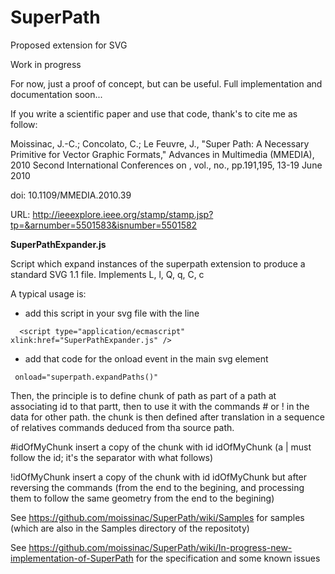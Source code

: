 SuperPath
=========

Proposed extension for SVG

Work in progress

For now, just a proof of concept, but can be useful. Full implementation and documentation soon...

If you write a scientific paper and use that code, thank's to cite me as follow:

Moissinac, J.-C.; Concolato, C.; Le Feuvre, J., "Super Path: A Necessary Primitive for Vector Graphic Formats," Advances in Multimedia (MMEDIA), 2010 Second International Conferences on , vol., no., pp.191,195, 13-19 June 2010

doi: 10.1109/MMEDIA.2010.39

URL: http://ieeexplore.ieee.org/stamp/stamp.jsp?tp=&arnumber=5501583&isnumber=5501582

**SuperPathExpander.js**

Script which expand instances of the superpath extension to produce a standard 
SVG 1.1 file. Implements L, l, Q, q, C, c

A typical usage is:

- add this script in your svg file with the line
```
  <script type="application/ecmascript" xlink:href="SuperPathExpander.js" />
```

- add that code for the onload event in the main svg element
```
 onload="superpath.expandPaths()"
```

Then, the principle is to define chunk of path as part of a path at associating id to that partt, then to use it with the commands # or ! in the data for other path. the chunk is then defined after translation in a sequence of relatives commands deduced from tha source path.

#idOfMyChunk insert a copy of the chunk with id idOfMyChunk (a | must follow the id; it's the separator with what follows)

!idOfMyChunk insert a copy of the chunk with id idOfMyChunk but after reversing the commands (from the end to the begining, and processing them to follow the same geometry from the end to the begining)

See https://github.com/moissinac/SuperPath/wiki/Samples for samples (which are also in the Samples directory of the repositoty)

See https://github.com/moissinac/SuperPath/wiki/In-progress-new-implementation-of-SuperPath for the specification and some known issues
